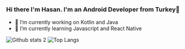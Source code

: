 ### Hi there I'm Hasan. I'm an Android Developer from Turkey👋

- 🔭 I’m currently working on Kotlin and Java
- 🌱 I’m currently learning Javascript and React Native

![Github stats 2](https://github-readme-stats.vercel.app/api?username=AkcayHasan&show_icons=true&theme=radical)
![Top Langs](https://github-readme-stats.vercel.app/api/top-langs/?username=AkcayHasan&layout=compact&theme=radical)


<!--
- 👯 I’m looking to collaborate on ...
- 🤔 I’m looking for help with ...
- 💬 Ask me about ...
- 📫 How to reach me: ...
- 😄 Pronouns: ...
- ⚡ Fun fact: ...
-->


